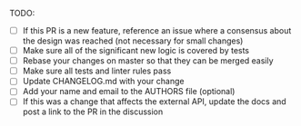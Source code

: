 <!--
  Thanks for filing a pull request on Apollo Fetch!

  Please look at the following checklist to ensure that your PR
  can be accepted quickly:
-->

TODO:

- [ ] If this PR is a new feature, reference an issue where a consensus about the design was reached (not necessary for small changes)
- [ ] Make sure all of the significant new logic is covered by tests
- [ ] Rebase your changes on master so that they can be merged easily
- [ ] Make sure all tests and linter rules pass
- [ ] Update CHANGELOG.md with your change
- [ ] Add your name and email to the AUTHORS file (optional)
- [ ] If this was a change that affects the external API, update the docs and post a link to the PR in the discussion

<!--**Pull Request Labels**

While not necessary, you can help organize our pull requests by labeling this issue when you open it.  To add a label automatically, simply [x] mark the appropriate box below:

- [ ] feature
- [ ] blocking
- [ ] docs

To add a label not listed above, simply place `/label another-label-name` on a line by itself.
-->